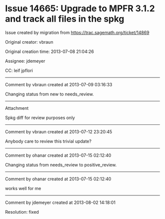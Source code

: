 # Issue 14665: Upgrade to MPFR 3.1.2 and track all files in the spkg

Issue created by migration from https://trac.sagemath.org/ticket/14869

Original creator: vbraun

Original creation time: 2013-07-08 21:04:26

Assignee: jdemeyer

CC:  leif jpflori




---

Comment by vbraun created at 2013-07-09 03:16:33

Changing status from new to needs_review.


---

Attachment

Spkg diff for review purposes only


---

Comment by vbraun created at 2013-07-12 23:20:45

Anybody care to review this trivial update?


---

Comment by ohanar created at 2013-07-15 02:12:40

Changing status from needs_review to positive_review.


---

Comment by ohanar created at 2013-07-15 02:12:40

works well for me


---

Comment by jdemeyer created at 2013-08-02 14:18:01

Resolution: fixed
